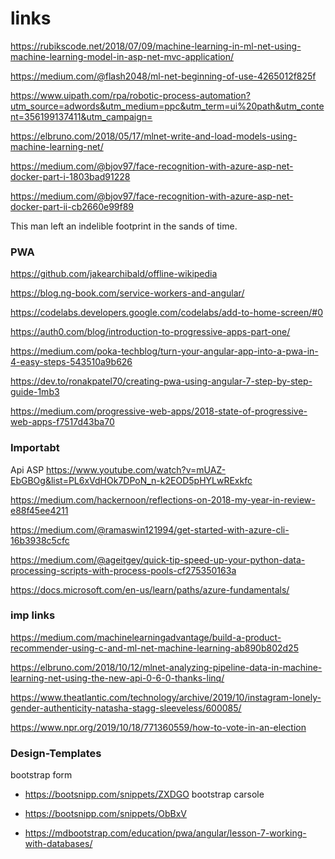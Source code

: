 # links
https://rubikscode.net/2018/07/09/machine-learning-in-ml-net-using-machine-learning-model-in-asp-net-mvc-application/

https://medium.com/@flash2048/ml-net-beginning-of-use-4265012f825f

https://www.uipath.com/rpa/robotic-process-automation?utm_source=adwords&utm_medium=ppc&utm_term=ui%20path&utm_content=356199137411&utm_campaign=

https://elbruno.com/2018/05/17/mlnet-write-and-load-models-using-machine-learning-net/

https://medium.com/@bjov97/face-recognition-with-azure-asp-net-docker-part-i-1803bad91228

https://medium.com/@bjov97/face-recognition-with-azure-asp-net-docker-part-ii-cb2660e99f89


This man left an indelible footprint in the sands of time.

### PWA

https://github.com/jakearchibald/offline-wikipedia

https://blog.ng-book.com/service-workers-and-angular/

https://codelabs.developers.google.com/codelabs/add-to-home-screen/#0

https://auth0.com/blog/introduction-to-progressive-apps-part-one/

https://medium.com/poka-techblog/turn-your-angular-app-into-a-pwa-in-4-easy-steps-543510a9b626

https://dev.to/ronakpatel70/creating-pwa-using-angular-7-step-by-step-guide-1mb3

https://medium.com/progressive-web-apps/2018-state-of-progressive-web-apps-f7517d43ba70

### Importabt 
Api ASP
https://www.youtube.com/watch?v=mUAZ-EbGBOg&list=PL6xVdHOk7DPoN_n-k2EOD5pHYLwRExkfc

https://medium.com/hackernoon/reflections-on-2018-my-year-in-review-e88f45ee4211


https://medium.com/@ramaswin121994/get-started-with-azure-cli-16b3938c5cfc


https://medium.com/@ageitgey/quick-tip-speed-up-your-python-data-processing-scripts-with-process-pools-cf275350163a

https://docs.microsoft.com/en-us/learn/paths/azure-fundamentals/


### imp links 
https://medium.com/machinelearningadvantage/build-a-product-recommender-using-c-and-ml-net-machine-learning-ab890b802d25

https://elbruno.com/2018/10/12/mlnet-analyzing-pipeline-data-in-machine-learning-net-using-the-new-api-0-6-0-thanks-linq/

https://www.theatlantic.com/technology/archive/2019/10/instagram-lonely-gender-authenticity-natasha-stagg-sleeveless/600085/


https://www.npr.org/2019/10/18/771360559/how-to-vote-in-an-election


### Design-Templates 
bootstrap form
- https://bootsnipp.com/snippets/ZXDGO
bootstrap carsole
- https://bootsnipp.com/snippets/ObBxV

 - https://mdbootstrap.com/education/pwa/angular/lesson-7-working-with-databases/
